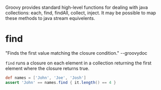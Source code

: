 Groovy provides standard high-level functions for dealing with java collections: each, find, findAll, collect, inject. It may be possible to map these methods to java stream equivelents.

# find

"Finds the first value matching the closure condition." --groovydoc

`find` runs a closure on each element in a collection returning the first element where the closure returns true.

```groovy
def names = ['John', 'Joe', 'Josh']
assert 'John' == names.find { it.length() == 4 }
```

